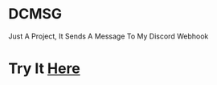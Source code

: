 # DCMSG

Just A Project, It Sends A Message To My Discord Webhook

# Try It [Here](https://kaplayz.github.io/DCMSG/)
